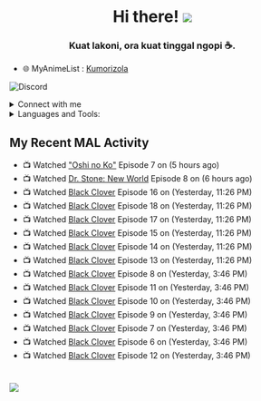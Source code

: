 <h1 align="center">Hi there! <img src="https://media.giphy.com/media/hvRJCLFzcasrR4ia7z/giphy.gif" width="25px"> </h1>
<h3 align="center">Kuat lakoni, ora kuat tinggal ngopi ☕.</h3>

- 🌐 MyAnimeList : [Kumorizola](https://myanimelist.net/animelist/Kumorizola)

![Discord](https://discord.c99.nl/widget/theme-3/761213268009943051.png)
<details>
      <summary>Connect with me</summary>
    <p align="left">
        <a href="https://www.facebook.com/kumori.hartley.1" target="blank"><img align="center"
                src="https://raw.githubusercontent.com/rahuldkjain/github-profile-readme-generator/master/src/images/icons/Social/facebook.svg"
                alt="kumori hartley" height="30" width="40" /></a>
        <a href="https://www.instagram.com/kumorizola/" target="blank"><img align="center"
                src="https://raw.githubusercontent.com/rahuldkjain/github-profile-readme-generator/master/src/images/icons/Social/instagram.svg"
                alt="kumorizola" height="30" width="40" /></a>
        <a href="https://discord.com" target="blank"><img align="center"
                src="https://raw.githubusercontent.com/rahuldkjain/github-profile-readme-generator/master/src/images/icons/Social/discord.svg"
                alt="Kumori#5882" height="30" width="40" /></a>
    </p>
</details>

<details>
    <summary align="left">Languages and Tools:</summary>
<p align="left">
      <a href="https://www.w3schools.com/css/" target="_blank">
        <img src="https://raw.githubusercontent.com/devicons/devicon/master/icons/css3/css3-original-wordmark.svg"
            alt="css3" width="40" height="40" /> </a> <a href="https://www.w3.org/html/" target="_blank"> <img
            src="https://raw.githubusercontent.com/devicons/devicon/master/icons/html5/html5-original-wordmark.svg"
            alt="html5" width="40" height="40" /> </a> <a href="https://www.java.com" target="_blank"> <img
            src="https://raw.githubusercontent.com/devicons/devicon/master/icons/java/java-original.svg" alt="java"
            width="40" height="40" /> </a> <a href="https://developer.mozilla.org/en-US/docs/Web/JavaScript"
            target="_blank"> <img
            src="https://raw.githubusercontent.com/devicons/devicon/master/icons/javascript/javascript-original.svg"
            alt="javascript" width="40" height="40" /> </a> <a href="https://nodejs.org" target="_blank"> <img
            src="https://raw.githubusercontent.com/devicons/devicon/master/icons/nodejs/nodejs-original-wordmark.svg"
            alt="nodejs" width="40" height="40" /> </a> <a href="https://www.python.org" target="_blank"> <img
            src="https://raw.githubusercontent.com/devicons/devicon/master/icons/python/python-original.svg"
            alt="python" width="40" height="40" /> </a> <a href="https://www.typescriptlang.org/" target="_blank"> <img
            src="https://raw.githubusercontent.com/devicons/devicon/master/icons/typescript/typescript-original.svg" 
            alt="typescript" width="40" height="40" /> </a> <a href="https://www.photoshop.com/en" target="_blank"> <img
            src="https://upload.wikimedia.org/wikipedia/commons/a/af/Adobe_Photoshop_CC_icon.svg" alt="photoshop" width="40" height="40"/> </a>
            <a href="https://www.adobe.com/products/premiere.html" target="_blank"> <img
            src="https://upload.wikimedia.org/wikipedia/commons/4/40/Adobe_Premiere_Pro_CC_icon.svg" alt="Premiere pro" width="40" height="40"/> </a>
            <a href="https://www.adobe.com/in/products/illustrator.html" target="_blank"> <img 
            src="https://upload.wikimedia.org/wikipedia/commons/f/fb/Adobe_Illustrator_CC_icon.svg" alt="illustrator" width="40" height="40"/> </a>
      
 </details>
 
 <h2> My Recent MAL Activity</h2>
<!-- MAL_ACTIVITY:start -->

- 📺 Watched ["Oshi no Ko"](https://MyAnimeList.net/anime.php?id=52034) Episode 7 on (5 hours ago)
- 📺 Watched [Dr. Stone: New World](https://MyAnimeList.net/anime.php?id=48549) Episode 8 on (6 hours ago)
- 📺 Watched [Black Clover](https://MyAnimeList.net/anime.php?id=34572) Episode 16 on (Yesterday, 11:26 PM)
- 📺 Watched [Black Clover](https://MyAnimeList.net/anime.php?id=34572) Episode 18 on (Yesterday, 11:26 PM)
- 📺 Watched [Black Clover](https://MyAnimeList.net/anime.php?id=34572) Episode 17 on (Yesterday, 11:26 PM)
- 📺 Watched [Black Clover](https://MyAnimeList.net/anime.php?id=34572) Episode 15 on (Yesterday, 11:26 PM)
- 📺 Watched [Black Clover](https://MyAnimeList.net/anime.php?id=34572) Episode 14 on (Yesterday, 11:26 PM)
- 📺 Watched [Black Clover](https://MyAnimeList.net/anime.php?id=34572) Episode 13 on (Yesterday, 11:26 PM)
- 📺 Watched [Black Clover](https://MyAnimeList.net/anime.php?id=34572) Episode 8 on (Yesterday, 3:46 PM)
- 📺 Watched [Black Clover](https://MyAnimeList.net/anime.php?id=34572) Episode 11 on (Yesterday, 3:46 PM)
- 📺 Watched [Black Clover](https://MyAnimeList.net/anime.php?id=34572) Episode 10 on (Yesterday, 3:46 PM)
- 📺 Watched [Black Clover](https://MyAnimeList.net/anime.php?id=34572) Episode 9 on (Yesterday, 3:46 PM)
- 📺 Watched [Black Clover](https://MyAnimeList.net/anime.php?id=34572) Episode 7 on (Yesterday, 3:46 PM)
- 📺 Watched [Black Clover](https://MyAnimeList.net/anime.php?id=34572) Episode 6 on (Yesterday, 3:46 PM)
- 📺 Watched [Black Clover](https://MyAnimeList.net/anime.php?id=34572) Episode 12 on (Yesterday, 3:46 PM)

<!-- MAL_ACTIVITY:end -->

  
<h2 align="left"> <img src="https://media.discordapp.net/attachments/918405470073520168/919220018355523584/ezgif.com-gif-maker_1.gif">

